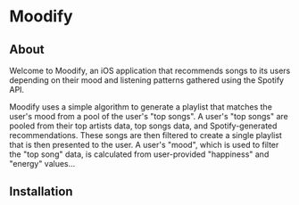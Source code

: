 # Moodify
## About

Welcome to Moodify, an iOS application that recommends songs to its users depending on their mood and listening patterns gathered using the Spotify API.

Moodify uses a simple algorithm to generate a playlist that matches the user's mood from a pool of the user's "top songs". 
A user's "top songs" are pooled from their top artists data, top songs data, and Spotify-generated recommendations. These songs are then filtered to create a single playlist that is then presented to the user. A user's "mood", which is used to filter the "top song" data, is calculated from user-provided "happiness" and "energy" values...

## Installation


<!--stackedit_data:
eyJoaXN0b3J5IjpbMTA0NzUxOTY4NF19
-->
